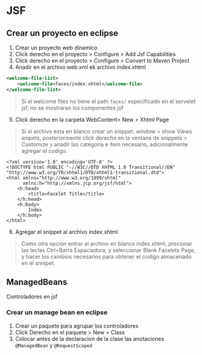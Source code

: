 # JSF

## Crear un proyecto en eclipse
1. Crear un proyecto web dinamico
2. Click derecho en el proyecto > Configure > Add Jsf Capabilities
3. Click derecho en el proyecto > Configure > Convert to Maven Project
4. Anadir en el archivo web.xml ek archivo index.xhtml
```xml
<welcome-file-list>
    <welcome-file>faces/index.xhtml</welcome-file>
</welcome-file-list>
```
> Si el welcome files no tiene el path `faces/` especificado en el servelet jsf, no se mostraran los componentes jsf
5. Click derecho en la carpeta WebContent> New > Xhtml Page

> Si el archivo esta en blanco crear un snippet. window > show Views snipets, posteriormente click derecho en la ventana de snippets > Customize y anadir las categoria e item necesario, adicionalmente agregar el codigo.
```
<?xml version='1.0' encoding='UTF-8' ?>
<!DOCTYPE html PUBLIC "-//W3C//DTD XHTML 1.0 Transitional//EN" "http://www.w3.org/TR/xhtml1/DTD/xhtml1-transitional.dtd">
<html xmlns="http://www.w3.org/1999/xhtml"
      xmlns:h="http://xmlns.jcp.org/jsf/html">
    <h:head>
        <title>Facelet Title</title>
    </h:head>
    <h:body>
        Index
    </h:body>
</html>
```
6. Agregar el snippet al archivo index.xhtml
> Como otra opcion entrar al archivo en blanco index.xhtml, precionar las teclas Ctrl+Barra Espaciadora, y seleccionar Blank Facelets Page, y hacer los cambios necesarios para obtener el codigo almacenado en el snnipet.

## ManagedBeans
Controladores en jsf

### Crear un manage bean en eclipse

1. Crear un paquete para agrupar los controladores
2. Click Derecho en el paquete  > New > Class
3. Colocar antes de la declaracion de la clase las anotaciones `@ManagedBean` y `@RequestScoped`

